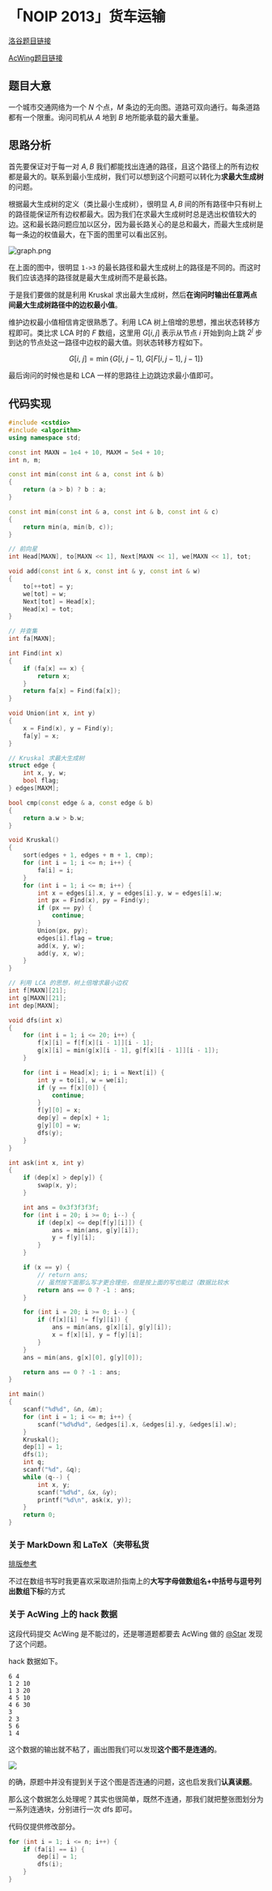 # 「NOIP 2013」货车运输

[洛谷题目链接](https://www.luogu.com.cn/problem/P1967)

[AcWing题目链接](https://www.acwing.com/problem/content/508/)

## 题目大意

一个城市交通网络为一个 $N$ 个点，$M$ 条边的无向图。道路可双向通行。每条道路都有一个限重。询问司机从 $A$ 地到 $B$ 地所能承载的最大重量。

## 思路分析

首先要保证对于每一对 $A, B$ 我们都能找出连通的路径，且这个路径上的所有边权都是最大的。联系到最小生成树，我们可以想到这个问题可以转化为**求最大生成树**的问题。

根据最大生成树的定义（类比最小生成树），很明显 $A, B$ 间的所有路径中只有树上的路径能保证所有边权都最大。因为我们在求最大生成树时总是选出权值较大的边。这和最长路问题应加以区分，因为最长路关心的是总和最大，而最大生成树是每一条边的权值最大，在下面的图里可以看出区别。

![graph.png](https://s2.loli.net/2022/05/02/USvqOIz95XnJ3Fh.png)

在上面的图中，很明显 `1->3` 的最长路径和最大生成树上的路径是不同的。而这时我们应该选择的路径就是最大生成树而不是最长路。

于是我们要做的就是利用 Kruskal 求出最大生成树，然后**在询问时输出任意两点间最大生成树路径中的边权最小值**。

维护边权最小值相信肯定很熟悉了。利用 LCA 树上倍增的思想，推出状态转移方程即可。类比求 LCA 时的 $F$ 数组，这里用 $G[i, j]$ 表示从节点 $i$ 开始到向上跳 $2^j$ 步到达的节点处这一路径中边权的最大值。则状态转移方程如下。

$$
G[i, \ j] = \min \{G[i, \ j - 1], \ G[F[i, j - 1], \ j - 1]\}
$$

最后询问的时候也是和 LCA 一样的思路往上边跳边求最小值即可。

## 代码实现
```cpp
#include <cstdio>
#include <algorithm>
using namespace std;

const int MAXN = 1e4 + 10, MAXM = 5e4 + 10;
int n, m;

const int min(const int & a, const int & b)
{
    return (a > b) ? b : a;
}

const int min(const int & a, const int & b, const int & c)
{
    return min(a, min(b, c));
}

// 前向星
int Head[MAXN], to[MAXN << 1], Next[MAXN << 1], we[MAXN << 1], tot;

void add(const int & x, const int & y, const int & w)
{
    to[++tot] = y;
    we[tot] = w;
    Next[tot] = Head[x];
    Head[x] = tot;
}

// 并查集
int fa[MAXN];

int Find(int x)
{
    if (fa[x] == x) {
        return x;
    }
    return fa[x] = Find(fa[x]);
}

void Union(int x, int y)
{
    x = Find(x), y = Find(y);
    fa[y] = x;
}

// Kruskal 求最大生成树
struct edge {
    int x, y, w;
    bool flag;
} edges[MAXM];

bool cmp(const edge & a, const edge & b)
{
    return a.w > b.w;
}

void Kruskal()
{
    sort(edges + 1, edges + m + 1, cmp);
    for (int i = 1; i <= n; i++) {
        fa[i] = i;
    }
    for (int i = 1; i <= m; i++) {
        int x = edges[i].x, y = edges[i].y, w = edges[i].w;
        int px = Find(x), py = Find(y);
        if (px == py) {
            continue;
        }
        Union(px, py);
        edges[i].flag = true;
        add(x, y, w);
        add(y, x, w);
    }
}

// 利用 LCA 的思想，树上倍增求最小边权
int f[MAXN][21];
int g[MAXN][21];
int dep[MAXN];

void dfs(int x)
{
    for (int i = 1; i <= 20; i++) {
        f[x][i] = f[f[x][i - 1]][i - 1];
        g[x][i] = min(g[x][i - 1], g[f[x][i - 1]][i - 1]);
    }

    for (int i = Head[x]; i; i = Next[i]) {
        int y = to[i], w = we[i];
        if (y == f[x][0]) {
            continue;
        }
        f[y][0] = x;
        dep[y] = dep[x] + 1;
        g[y][0] = w;
        dfs(y);
    }
}

int ask(int x, int y)
{
    if (dep[x] > dep[y]) {
        swap(x, y);
    }

    int ans = 0x3f3f3f3f;
    for (int i = 20; i >= 0; i--) {
        if (dep[x] <= dep[f[y][i]]) {
            ans = min(ans, g[y][i]);
            y = f[y][i];
        }
    }

    if (x == y) {
        // return ans;
        // 虽然按下面那么写才更合理些，但是按上面的写也能过（数据比较水
        return ans == 0 ? -1 : ans;
    }

    for (int i = 20; i >= 0; i--) {
        if (f[x][i] != f[y][i]) {
            ans = min(ans, g[x][i], g[y][i]);
            x = f[x][i], y = f[y][i];
        }
    }
    ans = min(ans, g[x][0], g[y][0]);

    return ans == 0 ? -1 : ans;
}

int main()
{
    scanf("%d%d", &n, &m);
    for (int i = 1; i <= m; i++) {
        scanf("%d%d%d", &edges[i].x, &edges[i].y, &edges[i].w);
    }
    Kruskal();
    dep[1] = 1;
    dfs(1);
    int q;
    scanf("%d", &q);
    while (q--) {
        int x, y;
        scanf("%d%d", &x, &y);
        printf("%d\n", ask(x, y));
    }
    return 0;
}
```

### 关于 MarkDown 和 LaTeX（夹带私货

[排版参考](https://studyingfather.blog.luogu.org/blog-written-guide)

不过在数组书写时我更喜欢采取进阶指南上的**大写字母做数组名+中括号与逗号列出数组下标**的方式

### 关于 AcWing 上的 hack 数据

这段代码提交 AcWing 是不能过的，还是哪道题都要去 AcWing 做的 [@Star](http://oj.hyoicloud.cn/user/176) 发现了这个问题。

hack 数据如下。

```
6 4
1 2 10
1 3 20
4 5 10
4 6 30
3
2 3
5 6
1 4
```

这个数据的输出就不粘了，画出图我们可以发现**这个图不是连通的**。

![](https://s2.loli.net/2022/05/02/GgcHRDaJfSjuAOx.png)

的确，原题中并没有提到关于这个图是否连通的问题，这也启发我们**认真读题**。

那么这个数据怎么处理呢？其实也很简单，既然不连通，那我们就把整张图划分为一系列连通块，分别进行一次 dfs 即可。

代码仅提供修改部分。

```cpp
for (int i = 1; i <= n; i++) {
    if (fa[i] == i) {
        dep[i] = 1;
        dfs(i);
    }
}
```